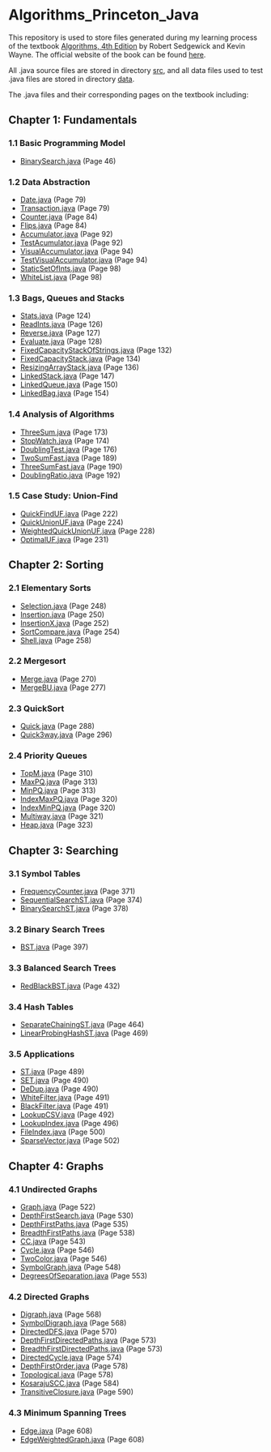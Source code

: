 # Algorithms_Princeton_Java

This repository is used to store files generated during my learning process of the textbook <a href = "http://amzn.to/13VNJi7">Algorithms, 4th Edition</a> by Robert Sedgewick and Kevin Wayne. The official website of the book can be found <a href = "https://algs4.cs.princeton.edu/home/">here</a>.

All .java source files are stored in directory [src](https://github.com/ShijiZ/Algorithms_Princeton_Java/tree/master/src), and all data files used to test .java files are stored in directory [data](https://github.com/ShijiZ/Algorithms_Princeton_Java/tree/master/data).

The .java files and their corresponding pages on the textbook including:


## Chapter 1: Fundamentals


### 1.1 Basic Programming Model
 - [BinarySearch.java](https://github.com/ShijiZ/Algorithms_Princeton_Java/blob/master/src/BinarySearch.java) (Page 46)

### 1.2 Data Abstraction
 - [Date.java](https://github.com/ShijiZ/Algorithms_Princeton_Java/blob/master/src/Date.java) (Page 79)
 - [Transaction.java](https://github.com/ShijiZ/Algorithms_Princeton_Java/blob/master/src/Transaction.java) (Page 79)
 - [Counter.java](https://github.com/ShijiZ/Algorithms_Princeton_Java/blob/master/src/Counter.java) (Page 84)
 - [Flips.java](https://github.com/ShijiZ/Algorithms_Princeton_Java/blob/master/src/Flips.java) (Page 84)
 - [Accumulator.java](https://github.com/ShijiZ/Algorithms_Princeton_Java/blob/master/src/Accumulator.java) (Page 92)
 - [TestAcumulator.java](https://github.com/ShijiZ/Algorithms_Princeton_Java/blob/master/src/TestAccumulator.java) (Page 92)
 - [VisualAccumulator.java](https://github.com/ShijiZ/Algorithms_Princeton_Java/blob/master/src/VisualAccumulator.java) (Page 94)
 - [TestVisualAccumulator.java](https://github.com/ShijiZ/Algorithms_Princeton_Java/blob/master/src/TestVisualAccumulator.java) (Page 94)
 - [StaticSetOfInts.java](https://github.com/ShijiZ/Algorithms_Princeton_Java/blob/master/src/StaticSetOfInts.java) (Page 98)
 - [WhiteList.java](https://github.com/ShijiZ/Algorithms_Princeton_Java/blob/master/src/WhiteList.java) (Page 98)

### 1.3 Bags, Queues and Stacks
 - [Stats.java](https://github.com/ShijiZ/Algorithms_Princeton_Java/blob/master/src/Stats.java) (Page 124)
 - [ReadInts.java](https://github.com/ShijiZ/Algorithms_Princeton_Java/blob/master/src/ReadInts.java) (Page 126)
 - [Reverse.java](https://github.com/ShijiZ/Algorithms_Princeton_Java/blob/master/src/Reverse.java) (Page 127)
 - [Evaluate.java](https://github.com/ShijiZ/Algorithms_Princeton_Java/blob/master/src/Evaluate.java) (Page 128)
 - [FixedCapacityStackOfStrings.java](https://github.com/ShijiZ/Algorithms_Princeton_Java/blob/master/src/FixedCapacityStackOfStrings.java) (Page 132)
 - [FixedCapacityStack.java](https://github.com/ShijiZ/Algorithms_Princeton_Java/blob/master/src/FixedCapacityStack.java) (Page 134)
 - [ResizingArrayStack.java](https://github.com/ShijiZ/Algorithms_Princeton_Java/blob/master/src/ResizingArrayStack.java) (Page 136)
 - [LinkedStack.java](https://github.com/ShijiZ/Algorithms_Princeton_Java/blob/master/src/LinkedStack.java) (Page 147)
 - [LinkedQueue.java](https://github.com/ShijiZ/Algorithms_Princeton_Java/blob/master/src/LinkedQueue.java) (Page 150)
 - [LinkedBag.java](https://github.com/ShijiZ/Algorithms_Princeton_Java/blob/master/src/LinkedBag.java) (Page 154)

### 1.4 Analysis of Algorithms
 - [ThreeSum.java](https://github.com/ShijiZ/Algorithms_Princeton_Java/blob/master/src/ThreeSum.java) (Page 173)
 - [StopWatch.java](https://github.com/ShijiZ/Algorithms_Princeton_Java/blob/master/src/StopWatch.java) (Page 174)
 - [DoublingTest.java](https://github.com/ShijiZ/Algorithms_Princeton_Java/blob/master/src/DoublingTest.java) (Page 176)
 - [TwoSumFast.java](https://github.com/ShijiZ/Algorithms_Princeton_Java/blob/master/src/TwoSumFast.java) (Page 189)
 - [ThreeSumFast.java](https://github.com/ShijiZ/Algorithms_Princeton_Java/blob/master/src/DThreeSumFast.java) (Page 190)
 - [DoublingRatio.java](https://github.com/ShijiZ/Algorithms_Princeton_Java/blob/master/src/DoublingRatio.java) (Page 192)

### 1.5 Case Study: Union-Find
 - [QuickFindUF.java](https://github.com/ShijiZ/Algorithms_Princeton_Java/blob/master/src/QuickFindUF.java) (Page 222)
 - [QuickUnionUF.java](https://github.com/ShijiZ/Algorithms_Princeton_Java/blob/master/src/QuickUnionUF.java) (Page 224)
 - [WeightedQuickUnionUF.java](https://github.com/ShijiZ/Algorithms_Princeton_Java/blob/master/src/WeightedQuickUnionUF.java) (Page 228)
 - [OptimalUF.java](https://github.com/ShijiZ/Algorithms_Princeton_Java/blob/master/src/OptimalUF.java) (Page 231)

## Chapter 2: Sorting


### 2.1 Elementary Sorts
 - [Selection.java](https://github.com/ShijiZ/Algorithms_Princeton_Java/blob/master/src/Selection.java) (Page 248)
 - [Insertion.java](https://github.com/ShijiZ/Algorithms_Princeton_Java/blob/master/src/Insertion.java) (Page 250)
 - [InsertionX.java](https://github.com/ShijiZ/Algorithms_Princeton_Java/blob/master/src/InsertionX.java) (Page 252)
 - [SortCompare.java](https://github.com/ShijiZ/Algorithms_Princeton_Java/blob/master/src/SortCompare.java) (Page 254)
 - [Shell.java](https://github.com/ShijiZ/Algorithms_Princeton_Java/blob/master/src/Shell.java) (Page 258)

### 2.2 Mergesort
 - [Merge.java](https://github.com/ShijiZ/Algorithms_Princeton_Java/blob/master/src/Merge.java) (Page 270)
 - [MergeBU.java](https://github.com/ShijiZ/Algorithms_Princeton_Java/blob/master/src/MergeBU.java) (Page 277)
 
### 2.3 QuickSort
 - [Quick.java](https://github.com/ShijiZ/Algorithms_Princeton_Java/blob/master/src/Quick.java) (Page 288)
 - [Quick3way.java](https://github.com/ShijiZ/Algorithms_Princeton_Java/blob/master/src/Quick3way.java) (Page 296)
 
### 2.4 Priority Queues
 - [TopM.java](https://github.com/ShijiZ/Algorithms_Princeton_Java/blob/master/src/TopM.java) (Page 310)
 - [MaxPQ.java](https://github.com/ShijiZ/Algorithms_Princeton_Java/blob/master/src/MaxPQ.java) (Page 313)
 - [MinPQ.java](https://github.com/ShijiZ/Algorithms_Princeton_Java/blob/master/src/MinPQ.java) (Page 313)
 - [IndexMaxPQ.java](https://github.com/ShijiZ/Algorithms_Princeton_Java/blob/master/src/IndexMaxPQ.java) (Page 320)
 - [IndexMinPQ.java](https://github.com/ShijiZ/Algorithms_Princeton_Java/blob/master/src/IndexMinPQ.java) (Page 320)
 - [Multiway.java](https://github.com/ShijiZ/Algorithms_Princeton_Java/blob/master/src/Multiway.java) (Page 321)
 - [Heap.java](https://github.com/ShijiZ/Algorithms_Princeton_Java/blob/master/src/Heap.java) (Page 323)

## Chapter 3: Searching


### 3.1 Symbol Tables
 - [FrequencyCounter.java](https://github.com/ShijiZ/Algorithms_Princeton_Java/blob/master/src/FrequencyCounter.java) (Page 371)
 - [SequentialSearchST.java](https://github.com/ShijiZ/Algorithms_Princeton_Java/blob/master/src/SequentialSearchST.java) (Page 374)
 - [BinarySearchST.java](https://github.com/ShijiZ/Algorithms_Princeton_Java/blob/master/src/BinarySearchST.java) (Page 378)

### 3.2 Binary Search Trees
 - [BST.java](https://github.com/ShijiZ/Algorithms_Princeton_Java/blob/master/src/BST.java) (Page 397)
 
### 3.3 Balanced Search Trees
 - [RedBlackBST.java](https://github.com/ShijiZ/Algorithms_Princeton_Java/blob/master/src/RedBlackBST.java) (Page 432)

### 3.4 Hash Tables
 - [SeparateChainingST.java](https://github.com/ShijiZ/Algorithms_Princeton_Java/blob/master/src/SeparateChainingST.java) (Page 464)
 - [LinearProbingHashST.java](https://github.com/ShijiZ/Algorithms_Princeton_Java/blob/master/src/LinearProbingHashST.java) (Page 469)
 
### 3.5 Applications
 - [ST.java](https://github.com/ShijiZ/Algorithms_Princeton_Java/blob/master/src/ST.java) (Page 489)
 - [SET.java](https://github.com/ShijiZ/Algorithms_Princeton_Java/blob/master/src/SET.java) (Page 490)
 - [DeDup.java](https://github.com/ShijiZ/Algorithms_Princeton_Java/blob/master/src/DeDup.java) (Page 490)
 - [WhiteFilter.java](https://github.com/ShijiZ/Algorithms_Princeton_Java/blob/master/src/WhiteFilter.java) (Page 491)
 - [BlackFilter.java](https://github.com/ShijiZ/Algorithms_Princeton_Java/blob/master/src/BlackFilter.java) (Page 491)
 - [LookupCSV.java](https://github.com/ShijiZ/Algorithms_Princeton_Java/blob/master/src/LookupCSV.java) (Page 492)
 - [LookupIndex.java](https://github.com/ShijiZ/Algorithms_Princeton_Java/blob/master/src/LookupIndex.java) (Page 496)
 - [FileIndex.java](https://github.com/ShijiZ/Algorithms_Princeton_Java/blob/master/src/FileIndex.java) (Page 500)
 - [SparseVector.java](https://github.com/ShijiZ/Algorithms_Princeton_Java/blob/master/src/SparseVector.java) (Page 502)

## Chapter 4: Graphs


### 4.1 Undirected Graphs
 - [Graph.java](https://github.com/ShijiZ/Algorithms_Princeton_Java/blob/master/src/Graph.java) (Page 522)
 - [DepthFirstSearch.java](https://github.com/ShijiZ/Algorithms_Princeton_Java/blob/master/src/DepthFirstSearch.java) (Page 530)
 - [DepthFirstPaths.java](https://github.com/ShijiZ/Algorithms_Princeton_Java/blob/master/src/DepthFirstPaths.java) (Page 535)
 - [BreadthFirstPaths.java](https://github.com/ShijiZ/Algorithms_Princeton_Java/blob/master/src/BreadthFirstPaths.java) (Page 538)
 - [CC.java](https://github.com/ShijiZ/Algorithms_Princeton_Java/blob/master/src/CC.java) (Page 543)
 - [Cycle.java](https://github.com/ShijiZ/Algorithms_Princeton_Java/blob/master/src/Cycle.java) (Page 546)
 - [TwoColor.java](https://github.com/ShijiZ/Algorithms_Princeton_Java/blob/master/src/TwoColor.java) (Page 546)
 - [SymbolGraph.java](https://github.com/ShijiZ/Algorithms_Princeton_Java/blob/master/src/SymbolGraph.java) (Page 548)
 - [DegreesOfSeparation.java](https://github.com/ShijiZ/Algorithms_Princeton_Java/blob/master/src/DegreesOfSeparation.java) (Page 553)

### 4.2 Directed Graphs
 - [Digraph.java](https://github.com/ShijiZ/Algorithms_Princeton_Java/blob/master/src/Digraph.java) (Page 568)
 - [SymbolDigraph.java](https://github.com/ShijiZ/Algorithms_Princeton_Java/blob/master/src/SymbolDigraph.java) (Page 568)
 - [DirectedDFS.java](https://github.com/ShijiZ/Algorithms_Princeton_Java/blob/master/src/DirectedDFS.java) (Page 570)
 - [DepthFirstDirectedPaths.java](https://github.com/ShijiZ/Algorithms_Princeton_Java/blob/master/src/DepthFirstDirectedPaths.java) (Page 573)
 - [BreadthFirstDirectedPaths.java](https://github.com/ShijiZ/Algorithms_Princeton_Java/blob/master/src/BreadthFirstDirectedPaths.java) (Page 573)
 - [DirectedCycle.java](https://github.com/ShijiZ/Algorithms_Princeton_Java/blob/master/src/DirectedCycle.java) (Page 574)
 - [DepthFirstOrder.java](https://github.com/ShijiZ/Algorithms_Princeton_Java/blob/master/src/DepthFirstOrder.java) (Page 578)
 - [Topological.java](https://github.com/ShijiZ/Algorithms_Princeton_Java/blob/master/src/Topological.java) (Page 578)
 - [KosarajuSCC.java](https://github.com/ShijiZ/Algorithms_Princeton_Java/blob/master/src/KosarajuSCC.java) (Page 584)
 - [TransitiveClosure.java](https://github.com/ShijiZ/Algorithms_Princeton_Java/blob/master/src/TransitiveClosure.java) (Page 590)

### 4.3 Minimum Spanning Trees
 - [Edge.java](https://github.com/ShijiZ/Algorithms_Princeton_Java/blob/master/src/Edge.java) (Page 608)
 - [EdgeWeightedGraph.java](https://github.com/ShijiZ/Algorithms_Princeton_Java/blob/master/src/EdgeWeightedGraph.java) (Page 608)
